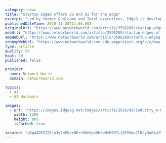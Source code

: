 ```yaml
---
category: news
title: "Startup EdgeQ offers 5G and AI for the edge"
excerpt: "Led by former Qualcomm and Intel executives, EdgeQ is developing a converged 5G and AI silicon platform for edge computing networks."
publishedDateTime: 2020-11-30T11:05:00Z
originalUrl: "https://www.networkworld.com/article/3598289/startup-edgeq-offers-5g-and-ai-for-the-edge.html"
webUrl: "https://www.networkworld.com/article/3598289/startup-edgeq-offers-5g-and-ai-for-the-edge.html"
ampWebUrl: "https://www.networkworld.com/article/3598289/startup-edgeq-offers-5g-and-ai-for-the-edge.amp.html"
cdnAmpWebUrl: "https://www-networkworld-com.cdn.ampproject.org/c/s/www.networkworld.com/article/3598289/startup-edgeq-offers-5g-and-ai-for-the-edge.amp.html"
type: article
quality: 59
heat: 59
published: false

provider:
  name: Network World
  domain: networkworld.com

topics:
  - AI
  - AI Hardware

images:
  - url: "https://images.idgesg.net/images/article/2019/02/industry_4-0_industrial_iot_smart_factory_automation_robotics_by_elenabs_gettyimages-1018210700_2400x1600-100788462-large.jpg"
    width: 1200
    height: 800
    isCached: true

secured: "q6g44DEIZ2E/a3g7oMNsxND++8MeVpn8blwNvM9DTLjQFO3mu7lBcyOo8iwJ5I/PABlk+wbQoTT448NcL6ClGE34JOzxfN8RgO3NSaw6Qbl55ocNJGtqWKsw/1BLOFjm2D38fzzjZZ8D5YHAN4HOq23aFIK2OFpmpyt94NQ3eaV2mVDaxFfcozY++6Deq1ZugURfF86WOTY4g8Kz7hDNYCqvIt74t54eBOCkCJ+MUJCoKOfkG+5zBaj1GT4ruqkv/9RolZr6BzepsWLZQG4qDPlhbufGKVBLa+ob2vcJRXYRC+wq+bryhUsgOwccOKtV1xh4SmX5AbKluRADJEBgHGPyj83g2ehm2pp8PYHffsU=;APQY6glCi06379FVtXCMmg=="
---
```


